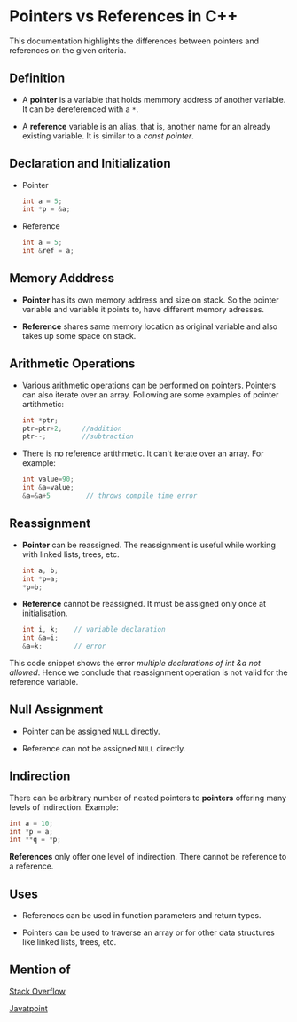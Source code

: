 # Pointers vs References in C++

This documentation highlights the differences between pointers and references on the given criteria.

## Definition

* A **pointer** is a variable that holds memmory address of another variable. It can be dereferenced with a `*`.

* A **reference** variable is an alias, that is, another name for an already existing variable. It is similar to a *const pointer*.

## Declaration and Initialization

* Pointer

   ```C++
   int a = 5;
   int *p = &a;
   ```

* Reference

   ```C++
   int a = 5;
   int &ref = a;
   ```

## Memory Adddress

* **Pointer** has its own memory address and size on stack. So the pointer variable and variable it points to, have different memory adresses.

* **Reference** shares same memory location as original variable and also takes up some space on stack.

## Arithmetic Operations

- Various arithmetic operations can be performed on pointers. Pointers can also iterate over an array. Following are some examples of pointer artithmetic:

   ```C++
   int *ptr;  
   ptr=ptr+2;     //addition
   ptr--;         //subtraction
   ```

- There is no reference artithmetic. It can't iterate over an array. For example:

   ```C++
   int value=90;  
   int &a=value;  
   &a=&a+5         // throws compile time error
   ```

## Reassignment

*  **Pointer** can be reassigned. The reassignment is useful while working with linked lists, trees, etc.

   ```C++
   int a, b;
   int *p=a;
   *p=b;
   ```

* **Reference** cannot be reassigned. It must be assigned only once at initialisation.

   ```C++
   int i, k;    // variable declaration  
   int &a=i;  
   &a=k;        // error   
   ```
This code snippet shows the error *multiple declarations of int &a not allowed*. Hence we conclude that reassignment operation is not valid for the reference variable.

## Null Assignment

- Pointer can be assigned `NULL` directly.

- Reference can not be assigned `NULL` directly.

## Indirection

There can be arbitrary number of nested pointers to **pointers** offering many levels of indirection. Example:

```C++
int a = 10;
int *p = a;
int **q = *p;
```

**References** only offer one level of indirection. There cannot be reference to a reference.

## Uses

* References can be used in function parameters and return types.

* Pointers can be used to traverse an array or for other data structures like linked lists, trees, etc.

## Mention of

[Stack Overflow](https://stackoverflow.com/questions/57483/what-are-the-differences-between-a-pointer-variable-and-a-reference-variable-in)

[Javatpoint](https://www.javatpoint.com/cpp-reference-vs-pointer)